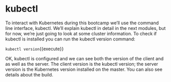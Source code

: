 # kubectl
To interact with Kubernetes during this bootcamp we’ll use the command line interface, kubectl. We’ll explain kubectl in detail in the next modules, but for now, we’re just going to look at some cluster information. To check if kubectl is installed you can run the kubectl version command:

`kubectl version`{{execute}}

OK, kubectl is configured and we can see both the version of the client and as well as the server. The client version is the kubectl version; the server version is the Kubernetes version installed on the master. You can also see details about the build.
